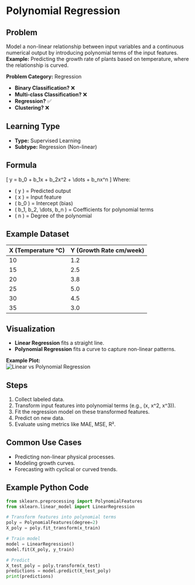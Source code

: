 # Polynomial Regression

## Problem
Model a non-linear relationship between input variables and a continuous numerical output by introducing polynomial terms of the input features.  
**Example:** Predicting the growth rate of plants based on temperature, where the relationship is curved.

**Problem Category:** Regression  
- **Binary Classification?** ❌  
- **Multi-class Classification?** ❌  
- **Regression?** ✅  
- **Clustering?** ❌  

## Learning Type
- **Type:** Supervised Learning  
- **Subtype:** Regression (Non-linear)

## Formula
\[
y = b_0 + b_1x + b_2x^2 + \dots + b_nx^n
\]
Where:  
- \( y \) = Predicted output  
- \( x \) = Input feature  
- \( b_0 \) = Intercept (bias)  
- \( b_1, b_2, \dots, b_n \) = Coefficients for polynomial terms  
- \( n \) = Degree of the polynomial

## Example Dataset

| X (Temperature °C) | Y (Growth Rate cm/week) |
|--------------------|-------------------------|
| 10                 | 1.2                     |
| 15                 | 2.5                     |
| 20                 | 3.8                     |
| 25                 | 5.0                     |
| 30                 | 4.5                     |
| 35                 | 3.0                     |

## Visualization
- **Linear Regression** fits a straight line.
- **Polynomial Regression** fits a curve to capture non-linear patterns.

**Example Plot:**  
![Linear vs Polynomial Regression](https://media.geeksforgeeks.org/wp-content/uploads/20240614192441/Linear-Regression-vs-Polynomial-Regression.webp)


## Steps
1. Collect labeled data.
2. Transform input features into polynomial terms (e.g., \(x, x^2, x^3\)).
3. Fit the regression model on these transformed features.
4. Predict on new data.
5. Evaluate using metrics like MAE, MSE, R².

## Common Use Cases
- Predicting non-linear physical processes.
- Modeling growth curves.
- Forecasting with cyclical or curved trends.

## Example Python Code
```python
from sklearn.preprocessing import PolynomialFeatures
from sklearn.linear_model import LinearRegression

# Transform features into polynomial terms
poly = PolynomialFeatures(degree=2)
X_poly = poly.fit_transform(x_train)

# Train model
model = LinearRegression()
model.fit(X_poly, y_train)

# Predict
X_test_poly = poly.transform(x_test)
predictions = model.predict(X_test_poly)
print(predictions)
